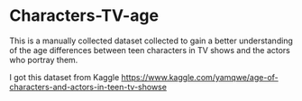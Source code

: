 # Characters-TV-age

This is a manually collected dataset collected to gain a better understanding of the age differences between teen characters in TV shows and the actors who portray them.

I got this dataset from Kaggle https://www.kaggle.com/yamqwe/age-of-characters-and-actors-in-teen-tv-showse
